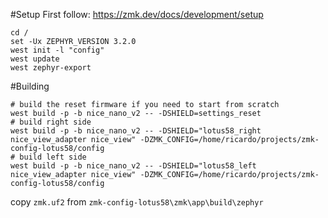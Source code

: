 #Setup 
First follow: https://zmk.dev/docs/development/setup
```shell
cd /
set -Ux ZEPHYR_VERSION 3.2.0
west init -l "config"
west update
west zephyr-export
```

#Building
```shell
# build the reset firmware if you need to start from scratch
west build -p -b nice_nano_v2 -- -DSHIELD=settings_reset
# build right side
west build -p -b nice_nano_v2 -- -DSHIELD="lotus58_right nice_view_adapter nice_view" -DZMK_CONFIG=/home/ricardo/projects/zmk-config-lotus58/config
# build left side
west build -p -b nice_nano_v2 -- -DSHIELD="lotus58_left nice_view_adapter nice_view" -DZMK_CONFIG=/home/ricardo/projects/zmk-config-lotus58/config     
```

copy `zmk.uf2` from `zmk-config-lotus58\zmk\app\build\zephyr`